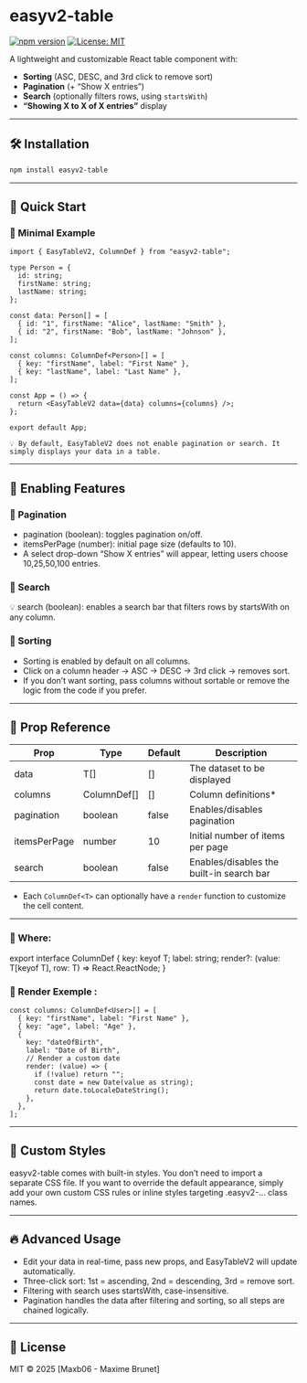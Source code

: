 # easyv2-table

[![npm version](https://img.shields.io/npm/v/easyv2-table.svg)](https://www.npmjs.com/package/easyv2-table)
[![License: MIT](https://img.shields.io/badge/license-MIT-blue.svg)](https://opensource.org/licenses/MIT)

A lightweight and customizable React table component with:
- **Sorting** (ASC, DESC, and 3rd click to remove sort)
- **Pagination** (+ “Show X entries”)
- **Search** (optionally filters rows, using `startsWith`)
- **“Showing X to X of X entries”** display

---

## 🛠 Installation

```bash
npm install easyv2-table
```

---

## 📌 Quick Start

### 🔹 Minimal Example
```tsx
import { EasyTableV2, ColumnDef } from "easyv2-table";

type Person = {
  id: string;
  firstName: string;
  lastName: string;
};

const data: Person[] = [
  { id: "1", firstName: "Alice", lastName: "Smith" },
  { id: "2", firstName: "Bob", lastName: "Johnson" },
];

const columns: ColumnDef<Person>[] = [
  { key: "firstName", label: "First Name" },
  { key: "lastName", label: "Last Name" },
];

const App = () => {
  return <EasyTableV2 data={data} columns={columns} />;
};

export default App;

💡 By default, EasyTableV2 does not enable pagination or search. It simply displays your data in a table.

```

---

## 📌 Enabling Features

### 🔹 Pagination

<EasyTableV2 
  data={data} 
  columns={columns} 
  pagination 
  itemsPerPage={10}
/>

- pagination (boolean): toggles pagination on/off.
- itemsPerPage (number): initial page size (defaults to 10).
- A select drop-down “Show X entries” will appear, letting users choose 10,25,50,100 entries.

### 🔹 Search

<EasyTableV2 
  data={data} 
  columns={columns}
  pagination
  search
/>

💡 search (boolean): enables a search bar that filters rows by startsWith on any column.

### 🔹 Sorting
- Sorting is enabled by default on all columns.
- Click on a column header → ASC → DESC → 3rd click → removes sort.
- If you don’t want sorting, pass columns without sortable or remove the logic from the code if you prefer.

---

## 🎯 Prop Reference

| Prop         | Type                 | Default	|         Description                         |
|------------  |----------------------|---------|---------------------------------------------|
| data         |   T[]                |  []     |   The dataset to be displayed               | 
| columns      |   ColumnDef<T>[]     |  []     |   Column definitions*                       | 
| pagination   |   boolean            |  false  |   Enables/disables pagination               | 
| itemsPerPage |   number             |  10     |   Initial number of items per page          | 
| search       |   boolean            |  false  |   Enables/disables the built-in search bar  | 

* Each `ColumnDef<T>` can optionally have a `render` function to customize the cell content.

---
                                                                              
### 🔹 Where:

export interface ColumnDef<T> {
  key: keyof T;
  label: string;
  render?: (value: T[keyof T], row: T) => React.ReactNode;
}

### 🔹 Render Exemple :
```tsx
const columns: ColumnDef<User>[] = [
  { key: "firstName", label: "First Name" },
  { key: "age", label: "Age" },
  {
    key: "dateOfBirth",
    label: "Date of Birth",
    // Render a custom date
    render: (value) => {
      if (!value) return "";
      const date = new Date(value as string);
      return date.toLocaleDateString();
    },
  },
];
```

---

## 🎨 Custom Styles

easyv2-table comes with built-in styles. You don’t need to import a separate CSS file. 
If you want to override the default appearance, 
simply add your own custom CSS rules or inline styles targeting .easyv2-... class names.

---

## 🔥 Advanced Usage

- Edit your data in real-time, pass new props, and EasyTableV2 will update automatically.
- Three-click sort: 1st = ascending, 2nd = descending, 3rd = remove sort.
- Filtering with search uses startsWith, case-insensitive.
- Pagination handles the data after filtering and sorting, so all steps are chained logically.

---

## 📜 License
MIT © 2025 [Maxb06 - Maxime Brunet]